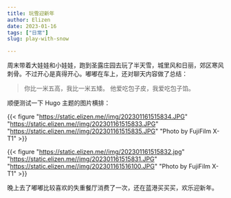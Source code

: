 ```yaml
---
title: 玩雪迎新年
author: Elizen
date: 2023-01-16
tags: ["日常"]
slug: play-with-snow

---
```


周末带着大娃娃和小娃娃，跑到圣露庄园去玩了半天雪，城里风和日丽，郊区寒风刺骨。不过开心是真得开心。嘟嘟在车上，还对聊天内容做了总结：

> 你比一米五高，我比一米五矮。
> 他爱吃包子皮，我爱吃包子馅。

顺便测试一下 Hugo 主题的图片横排：

{{< figure "https://static.elizen.me//img/202301161515834.JPG" "https://static.elizen.me//img/202301161515833.JPG" "https://static.elizen.me//img/202301161515835.JPG" "Photo by FujiFilm X-T1" >}}

{{< figure "https://static.elizen.me//img/202301161515832.jpg" "https://static.elizen.me//img/202301161515831.JPG" "https://static.elizen.me//img/202301161516100.JPG" "Photo by FujiFilm X-T1" >}}

晚上去了嘟嘟比较喜欢的失重餐厅消费了一次，还在蓝港买买买，欢乐迎新年。
